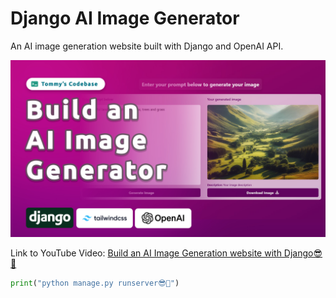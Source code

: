 # Django AI Image Generator

An AI image generation website built with Django and OpenAI API.

![App Thumbnail](./image%20generator.jpg)

Link to YouTube Video: [Build an AI Image Generation website with Django😎🚀](https://youtu.be/JdPBFdF6z2E)

```python
print("python manage.py runserver😎🚀")
```

